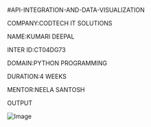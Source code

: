 #API-INTEGRATION-AND-DATA-VISUALIZATION

COMPANY:CODTECH IT SOLUTIONS

NAME:KUMARI DEEPAL

INTER ID:CT04DG73

DOMAIN:PYTHON PROGRAMMING

DURATION:4 WEEKS

MENTOR:NEELA SANTOSH

OUTPUT

![Image](https://github.com/user-attachments/assets/3e5eb435-ae70-4c05-bd2a-fab64e71ecff)
